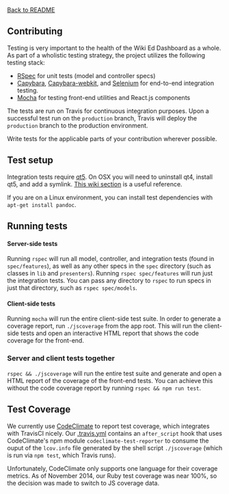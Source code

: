 [Back to README](../README.md)

## Contributing

Testing is very important to the health of the Wiki Ed Dashboard as a whole. As part of a wholistic testing strategy, the project utilizes the following testing stack:

* [RSpec](https://github.com/rspec/rspec) for unit tests (model and controller specs)
* [Capybara](https://github.com/jnicklas/capybara), [Capybara-webkit](https://github.com/thoughtbot/capybara-webkit), and [Selenium](https://github.com/SeleniumHQ/selenium) for end-to-end integration testing.
* [Mocha](https://mochajs.org/) for testing front-end utilities and React.js components

The tests are run on Travis for continuous integration purposes. Upon a successful test run on the `production` branch, Travis will deploy the `production` branch to the production environment.

Write tests for the applicable parts of your contribution wherever possible.

## Test setup
Integration tests require [qt5](https://www.qt.io/). On OSX you will need to uninstall qt4, install qt5, and add a symlink. [This wiki section](https://github.com/thoughtbot/capybara-webkit/wiki/Installing-Qt-and-compiling-capybara-webkit#video-playback-mp4-on-osx-requires-qt-5) is a useful reference.

If you are on a Linux environment, you can install test dependencies with `apt-get install pandoc`.

## Running tests

#### Server-side tests
Running `rspec` will run all model, controller, and integration tests (found in `spec/features`), as well as any other specs in the `spec` directory (such as classes in `lib` and `presenters`). Running `rspec spec/features` will run just the integration tests. You can pass any directory to `rspec` to run specs in just that directory, such as `rspec spec/models`.

#### Client-side tests
Running `mocha` will run the entire client-side test suite. In order to generate a coverage report, run `./jscoverage` from the app root. This will run the client-side tests and open an interactive HTML report that shows the code coverage for the front-end.

### Server and client tests together
`rspec && ./jscoverage` will run the entire test suite and generate and open a HTML report of the coverage of the front-end tests. You can achieve this without the code coverage report by running `rspec && npm run test`.

## Test Coverage
We currently use [CodeClimate](http://codeclimatecom) to report test coverage, which integrates with TravisCI nicely. Our [.travis.yml](../.travis.yml) contains an `after_script` hook that uses CodeClimate's npm module `codeclimate-test-reporter` to consume the ouput of the `lcov.info` file generated by the shell script `./jscoverage` (which is run via `npm test`, which Travis runs).

Unfortunately, CodeClimate only supports one language for their coverage metrics. As of November 2014, our Ruby test coverage was near 100%, so the decision was made to switch to JS coverage data.
